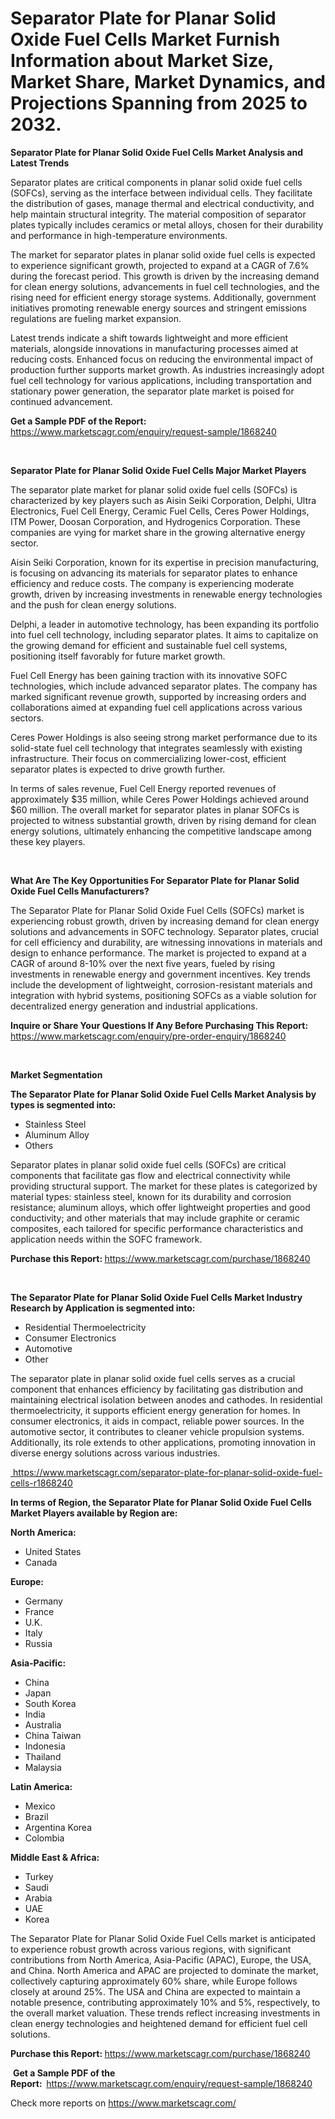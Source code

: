 <p><h1>Separator Plate for Planar Solid Oxide Fuel Cells Market Furnish Information about Market Size, Market Share, Market Dynamics, and Projections Spanning from 2025 to 2032.</h1></p><p><strong>Separator Plate for Planar Solid Oxide Fuel Cells Market Analysis and Latest Trends</strong></p>
<p><p>Separator plates are critical components in planar solid oxide fuel cells (SOFCs), serving as the interface between individual cells. They facilitate the distribution of gases, manage thermal and electrical conductivity, and help maintain structural integrity. The material composition of separator plates typically includes ceramics or metal alloys, chosen for their durability and performance in high-temperature environments.</p><p>The market for separator plates in planar solid oxide fuel cells is expected to experience significant growth, projected to expand at a CAGR of 7.6% during the forecast period. This growth is driven by the increasing demand for clean energy solutions, advancements in fuel cell technologies, and the rising need for efficient energy storage systems. Additionally, government initiatives promoting renewable energy sources and stringent emissions regulations are fueling market expansion. </p><p>Latest trends indicate a shift towards lightweight and more efficient materials, alongside innovations in manufacturing processes aimed at reducing costs. Enhanced focus on reducing the environmental impact of production further supports market growth. As industries increasingly adopt fuel cell technology for various applications, including transportation and stationary power generation, the separator plate market is poised for continued advancement.</p></p>
<p><strong>Get a Sample PDF of the Report:&nbsp;</strong> <a href="https://www.marketscagr.com/enquiry/request-sample/1868240?utm_campaign=2468&utm_medium=2&utm_source=Github&utm_content=ia&utm_term=07042025&utm_id=separator-plate-for-planar-solid-oxide-fuel-cells">https://www.marketscagr.com/enquiry/request-sample/1868240</a></p>
<p>&nbsp;</p>
<p><strong>Separator Plate for Planar Solid Oxide Fuel Cells Major Market Players</strong></p>
<p><p>The separator plate market for planar solid oxide fuel cells (SOFCs) is characterized by key players such as Aisin Seiki Corporation, Delphi, Ultra Electronics, Fuel Cell Energy, Ceramic Fuel Cells, Ceres Power Holdings, ITM Power, Doosan Corporation, and Hydrogenics Corporation. These companies are vying for market share in the growing alternative energy sector.</p><p>Aisin Seiki Corporation, known for its expertise in precision manufacturing, is focusing on advancing its materials for separator plates to enhance efficiency and reduce costs. The company is experiencing moderate growth, driven by increasing investments in renewable energy technologies and the push for clean energy solutions.</p><p>Delphi, a leader in automotive technology, has been expanding its portfolio into fuel cell technology, including separator plates. It aims to capitalize on the growing demand for efficient and sustainable fuel cell systems, positioning itself favorably for future market growth.</p><p>Fuel Cell Energy has been gaining traction with its innovative SOFC technologies, which include advanced separator plates. The company has marked significant revenue growth, supported by increasing orders and collaborations aimed at expanding fuel cell applications across various sectors.</p><p>Ceres Power Holdings is also seeing strong market performance due to its solid-state fuel cell technology that integrates seamlessly with existing infrastructure. Their focus on commercializing lower-cost, efficient separator plates is expected to drive growth further.</p><p>In terms of sales revenue, Fuel Cell Energy reported revenues of approximately $35 million, while Ceres Power Holdings achieved around $60 million. The overall market for separator plates in planar SOFCs is projected to witness substantial growth, driven by rising demand for clean energy solutions, ultimately enhancing the competitive landscape among these key players.</p></p>
<p>&nbsp;</p>
<p><strong>What Are The Key Opportunities For Separator Plate for Planar Solid Oxide Fuel Cells Manufacturers?</strong></p>
<p><p>The Separator Plate for Planar Solid Oxide Fuel Cells (SOFCs) market is experiencing robust growth, driven by increasing demand for clean energy solutions and advancements in SOFC technology. Separator plates, crucial for cell efficiency and durability, are witnessing innovations in materials and design to enhance performance. The market is projected to expand at a CAGR of around 8-10% over the next five years, fueled by rising investments in renewable energy and government incentives. Key trends include the development of lightweight, corrosion-resistant materials and integration with hybrid systems, positioning SOFCs as a viable solution for decentralized energy generation and industrial applications.</p></p>
<p><strong>Inquire or Share Your Questions If Any Before Purchasing This Report:</strong> <a href="https://www.marketscagr.com/enquiry/pre-order-enquiry/1868240?utm_campaign=2468&utm_medium=2&utm_source=Github&utm_content=ia&utm_term=07042025&utm_id=separator-plate-for-planar-solid-oxide-fuel-cells">https://www.marketscagr.com/enquiry/pre-order-enquiry/1868240</a></p>
<p>&nbsp;</p>
<p><strong>Market Segmentation</strong></p>
<p><strong>The Separator Plate for Planar Solid Oxide Fuel Cells Market Analysis by types is segmented into:</strong></p>
<p><ul><li>Stainless Steel</li><li>Aluminum Alloy</li><li>Others</li></ul></p>
<p><p>Separator plates in planar solid oxide fuel cells (SOFCs) are critical components that facilitate gas flow and electrical connectivity while providing structural support. The market for these plates is categorized by material types: stainless steel, known for its durability and corrosion resistance; aluminum alloys, which offer lightweight properties and good conductivity; and other materials that may include graphite or ceramic composites, each tailored for specific performance characteristics and application needs within the SOFC framework.</p></p>
<p><strong>Purchase this Report:&nbsp;</strong><a href="https://www.marketscagr.com/purchase/1868240?utm_campaign=2468&utm_medium=2&utm_source=Github&utm_content=ia&utm_term=07042025&utm_id=separator-plate-for-planar-solid-oxide-fuel-cells">https://www.marketscagr.com/purchase/1868240</a></p>
<p>&nbsp;</p>
<p><strong>The Separator Plate for Planar Solid Oxide Fuel Cells Market Industry Research by Application is segmented into:</strong></p>
<p><ul><li>Residential Thermoelectricity</li><li>Consumer Electronics</li><li>Automotive</li><li>Other</li></ul></p>
<p><p>The separator plate in planar solid oxide fuel cells serves as a crucial component that enhances efficiency by facilitating gas distribution and maintaining electrical isolation between anodes and cathodes. In residential thermoelectricity, it supports efficient energy generation for homes. In consumer electronics, it aids in compact, reliable power sources. In the automotive sector, it contributes to cleaner vehicle propulsion systems. Additionally, its role extends to other applications, promoting innovation in diverse energy solutions across various industries.</p></p>
<p><a href="https://www.marketscagr.com/separator-plate-for-planar-solid-oxide-fuel-cells-r1868240?utm_campaign=2468&utm_medium=2&utm_source=Github&utm_content=ia&utm_term=07042025&utm_id=separator-plate-for-planar-solid-oxide-fuel-cells">&nbsp;https://www.marketscagr.com/separator-plate-for-planar-solid-oxide-fuel-cells-r1868240</a></p>
<p><strong>In terms of Region, the Separator Plate for Planar Solid Oxide Fuel Cells Market Players available by Region are:</strong></p>
<p>
    <p> <strong> North America: </strong>
        <ul>
            <li>United States</li>
            <li>Canada</li>
        </ul>
        </p> 
    <p> <strong> Europe: </strong>
        <ul>
            <li>Germany</li>
            <li>France</li>
            <li>U.K.</li>
            <li>Italy</li>
            <li>Russia</li>
        </ul>
        </p> 
    <p> <strong> Asia-Pacific: </strong>
        <ul>
            <li>China</li>
            <li>Japan</li>
            <li>South Korea</li>
            <li>India</li>
            <li>Australia</li>
            <li>China Taiwan</li>
            <li>Indonesia</li>
            <li>Thailand</li>
            <li>Malaysia</li>
        </ul>
        </p> 
    <p> <strong> Latin America: </strong>
        <ul>
            <li>Mexico</li>
            <li>Brazil</li>
            <li>Argentina Korea</li>
            <li>Colombia</li>
        </ul>
        </p> 
    <p> <strong> Middle East & Africa: </strong>
        <ul>
            <li>Turkey</li>
            <li>Saudi</li>
            <li>Arabia</li>
            <li>UAE</li>
            <li>Korea</li>
        </ul>
    </p>
    </p>
<p><p>The Separator Plate for Planar Solid Oxide Fuel Cells market is anticipated to experience robust growth across various regions, with significant contributions from North America, Asia-Pacific (APAC), Europe, the USA, and China. North America and APAC are projected to dominate the market, collectively capturing approximately 60% share, while Europe follows closely at around 25%. The USA and China are expected to maintain a notable presence, contributing approximately 10% and 5%, respectively, to the overall market valuation. These trends reflect increasing investments in clean energy technologies and heightened demand for efficient fuel cell solutions.</p></p>
<p><strong>Purchase this Report: </strong><a href="https://www.marketscagr.com/purchase/1868240?utm_campaign=2468&utm_medium=2&utm_source=Github&utm_content=ia&utm_term=07042025&utm_id=separator-plate-for-planar-solid-oxide-fuel-cells">https://www.marketscagr.com/purchase/1868240</a></p>
<p>&nbsp;<strong>Get a Sample PDF of the Report:&nbsp;&nbsp;</strong><a href="https://www.marketscagr.com/enquiry/request-sample/1868240?utm_campaign=2468&utm_medium=2&utm_source=Github&utm_content=ia&utm_term=07042025&utm_id=separator-plate-for-planar-solid-oxide-fuel-cells">https://www.marketscagr.com/enquiry/request-sample/1868240</a></p>
<p><strong></strong></p>
<p>Check more reports on <a href="https://www.marketscagr.com/?utm_campaign=2468&utm_medium=2&utm_source=Github&utm_content=ia&utm_term=07042025&utm_id=separator-plate-for-planar-solid-oxide-fuel-cells">https://www.marketscagr.com/</a></p>